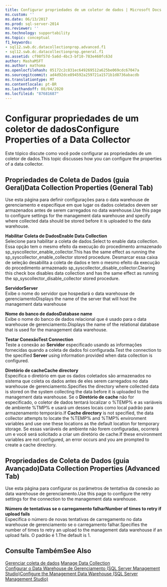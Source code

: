 ```yaml
---
title: Configurar propriedades de um coletor de dados | Microsoft Docs
ms.custom: ''
ms.date: 06/13/2017
ms.prod: sql-server-2014
ms.reviewer: ''
ms.technology: supportability
ms.topic: conceptual
f1_keywords:
- sql12.swb.dc.datacollectionprop.advanced.f1
- sql12.swb.dc.datacollectionprop.general.f1
ms.assetid: cf98f57d-5a6d-4bc3-bf10-783e460fc63d
author: MashaMSFT
ms.author: mathoma
ms.openlocfilehash: 05172c2c831ec649269512a625be069cdc67047a
ms.sourcegitcommit: ad4d92dce894592a259721a1571b1d8736abacdb
ms.translationtype: MT
ms.contentlocale: pt-BR
ms.lasthandoff: 08/04/2020
ms.locfileid: "87681687"
---
```

# <a name="configure-properties-of-a-data-collector"></a><span data-ttu-id="a94de-102">Configurar propriedades de um coletor de dados</span><span class="sxs-lookup"><span data-stu-id="a94de-102">Configure Properties of a Data Collector</span></span>
  <span data-ttu-id="a94de-103">Este tópico discute como você pode configurar as propriedades de um coletor de dados.</span><span class="sxs-lookup"><span data-stu-id="a94de-103">This topic discusses how you can configure the properties of a data collector.</span></span>  
  
## <a name="data-collection-properties-general-tab"></a><span data-ttu-id="a94de-104">Propriedades de Coleta de Dados (guia Geral)</span><span class="sxs-lookup"><span data-stu-id="a94de-104">Data Collection Properties (General Tab)</span></span>  
 <span data-ttu-id="a94de-105">Use esta página para definir configurações para o data warehouse de gerenciamento e especifique em que lugar os dados coletados devem ser armazenados antes de serem carregados no data warehouse.</span><span class="sxs-lookup"><span data-stu-id="a94de-105">Use this page to configure settings for the management data warehouse and specify where collected data should be stored before it is uploaded to the data warehouse.</span></span>  
  
 <span data-ttu-id="a94de-106">**Habilitar Coleta de Dados**</span><span class="sxs-lookup"><span data-stu-id="a94de-106">**Enable Data Collection**</span></span>  
 <span data-ttu-id="a94de-107">Selecione para habilitar a coleta de dados.</span><span class="sxs-lookup"><span data-stu-id="a94de-107">Select to enable data collection.</span></span> <span data-ttu-id="a94de-108">Essa opção tem o mesmo efeito da execução do procedimento armazenado sp_syscollector_enable_collector.</span><span class="sxs-lookup"><span data-stu-id="a94de-108">This has the same effect as running the sp_syscollector_enable_collector stored procedure.</span></span> <span data-ttu-id="a94de-109">Desmarcar essa caixa de seleção desabilita a coleta de dados e tem o mesmo efeito da execução do procedimento armazenado sp_syscollector_disable_collector.</span><span class="sxs-lookup"><span data-stu-id="a94de-109">Clearing this check box disables data collection and has the same effect as running the sp_syscollector_disable_collector stored procedure.</span></span>  
  
 <span data-ttu-id="a94de-110">**Servidor**</span><span class="sxs-lookup"><span data-stu-id="a94de-110">**Server**</span></span>  
 <span data-ttu-id="a94de-111">Exibe o nome do servidor que hospedará o data warehouse de gerenciamento</span><span class="sxs-lookup"><span data-stu-id="a94de-111">Displays the name of the server that will host the management data warehouse</span></span>  
  
 <span data-ttu-id="a94de-112">**Nome do banco de dados**</span><span class="sxs-lookup"><span data-stu-id="a94de-112">**Database name**</span></span>  
 <span data-ttu-id="a94de-113">Exibe o nome do banco de dados relacional que é usado para o data warehouse de gerenciamento.</span><span class="sxs-lookup"><span data-stu-id="a94de-113">Displays the name of the relational database that is used for the management data warehouse.</span></span>  
  
 <span data-ttu-id="a94de-114">**Testar Conexão**</span><span class="sxs-lookup"><span data-stu-id="a94de-114">**Test Connection**</span></span>  
 <span data-ttu-id="a94de-115">Teste a conexão ao **Servidor** especificado usando as informações fornecidas quando a coleta de dados foi configurada.</span><span class="sxs-lookup"><span data-stu-id="a94de-115">Test the connection to the specified **Server** using information provided when data collection is configured.</span></span>  
  
 <span data-ttu-id="a94de-116">**Diretório de cache**</span><span class="sxs-lookup"><span data-stu-id="a94de-116">**Cache directory**</span></span>  
 <span data-ttu-id="a94de-117">Especifica o diretório em que os dados coletados são armazenados no sistema que coleta os dados antes de eles serem carregados no data warehouse de gerenciamento.</span><span class="sxs-lookup"><span data-stu-id="a94de-117">Specifies the directory where collected data is stored on the system collecting the data before it is uploaded to the management data warehouse.</span></span> <span data-ttu-id="a94de-118">Se o **Diretório de cache** não for especificado, o coletor de dados tentará localizar o %TEMP% e as variáveis de ambiente %TMP% e usará um desses locais como local padrão para armazenamento temporário.</span><span class="sxs-lookup"><span data-stu-id="a94de-118">If **Cache directory** is not specified, the data collector attempts to locate the %TEMP% and %TMP% environment variables and use one these locations as the default location for temporary storage.</span></span> <span data-ttu-id="a94de-119">Se essas variáveis de ambiente não forem configuradas, ocorrerá um e você será solicitado a criar um diretório de cache.</span><span class="sxs-lookup"><span data-stu-id="a94de-119">If these environment variables are not configured, an error occurs and you are prompted to create a cache directory.</span></span>  
  
## <a name="data-collection-properties-advanced-tab"></a><span data-ttu-id="a94de-120">Propriedades de Coleta de Dados (guia Avançado)</span><span class="sxs-lookup"><span data-stu-id="a94de-120">Data Collection Properties (Advanced Tab)</span></span>  
 <span data-ttu-id="a94de-121">Use esta página para configurar os parâmetros de tentativa da conexão ao data warehouse de gerenciamento.</span><span class="sxs-lookup"><span data-stu-id="a94de-121">Use this page to configure the retry settings for the connection to the management data warehouse.</span></span>  
  
 <span data-ttu-id="a94de-122">**Número de tentativas se o carregamento falhar**</span><span class="sxs-lookup"><span data-stu-id="a94de-122">**Number of times to retry if upload fails**</span></span>  
 <span data-ttu-id="a94de-123">Especifica o número de novas tentativas de carregamento no data warehouse de gerenciamento se o carregamento falhar.</span><span class="sxs-lookup"><span data-stu-id="a94de-123">Specifies the number of times to retry an upload to the management data warehouse if an upload fails.</span></span> <span data-ttu-id="a94de-124">O padrão é 1.</span><span class="sxs-lookup"><span data-stu-id="a94de-124">The default is 1.</span></span>  
  
## <a name="see-also"></a><span data-ttu-id="a94de-125">Consulte Também</span><span class="sxs-lookup"><span data-stu-id="a94de-125">See Also</span></span>  
 <span data-ttu-id="a94de-126">[Gerenciar coleta de dados](data-collection.md) </span><span class="sxs-lookup"><span data-stu-id="a94de-126">[Manage Data Collection](data-collection.md) </span></span>  
 [<span data-ttu-id="a94de-127">Configurar o Data Warehouse de Gerenciamento &#40;SQL Server Management Studio&#41;</span><span class="sxs-lookup"><span data-stu-id="a94de-127">Configure the Management Data Warehouse &#40;SQL Server Management Studio&#41;</span></span>](configure-the-management-data-warehouse-sql-server-management-studio.md)  
  
  
